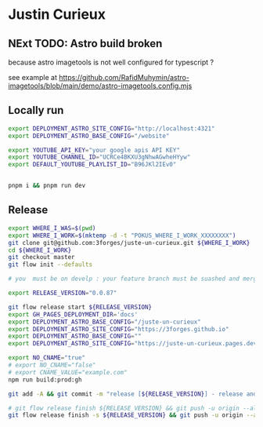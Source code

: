 # Justin Curieux

## NExt TODO: Astro build broken

because astro imagetools is not well configured for typescript ?

see example at https://github.com/RafidMuhymin/astro-imagetools/blob/main/demo/astro-imagetools.config.mjs

## Locally run

```bash
export DEPLOYMENT_ASTRO_SITE_CONFIG="http://localhost:4321"
export DEPLOYMENT_ASTRO_BASE_CONFIG="/website"

export YOUTUBE_API_KEY="your google apis API KEY"
export YOUTUBE_CHANNEL_ID="UCRCe4BKXU3gNhwAGwheHYyw"
export DEFAULT_YOUTUBE_PLAYLIST_ID="B96JKl2IEv0"


pnpm i && pnpm run dev
```

## Release

```bash
export WHERE_I_WAS=$(pwd)
export WHERE_I_WORK=$(mktemp -d -t "POKUS_WHERE_I_WORK_XXXXXXXX")
git clone git@github.com:3forges/juste-un-curieux.git ${WHERE_I_WORK}
cd ${WHERE_I_WORK}
git checkout master
git flow init --defaults

# you  must be on develp : your feature branch must be suashed and merged

export RELEASE_VERSION="0.0.87"

git flow release start ${RELEASE_VERSION}
export GH_PAGES_DEPLOYMENT_DIR='docs'
export DEPLOYMENT_ASTRO_BASE_CONFIG="/juste-un-curieux"
export DEPLOYMENT_ASTRO_SITE_CONFIG="https://3forges.github.io"
export DEPLOYMENT_ASTRO_BASE_CONFIG=""
export DEPLOYMENT_ASTRO_SITE_CONFIG="https://juste-un-curieux.pages.dev"

export NO_CNAME="true"
# export NO_CNAME="false"
# export CNAME_VALUE="example.com"
npm run build:prod:gh

git add -A && git commit -m "release [${RELEASE_VERSION}] - release and deployment" && git push -u origin HEAD

# git flow release finish ${RELEASE_VERSION} && git push -u origin --all  && git push -u origin --tags
git flow release finish -s ${RELEASE_VERSION} && git push -u origin --all  && git push -u origin --tags
```

<!-- 
# Astro Landing Page

[![Built with Astro](https://astro.badg.es/v1/built-with-astro.svg)](https://astro.build)

> An Astro + Tailwind CSS example/template for landing pages.

![Screenshots of Astro Landing Page](screenshots.jpg)

## Features

- 💨 Tailwind CSS for styling
- 🎨 Themeable
  - CSS variables are defined in `src/styles/theme.css` and mapped to Tailwind classes (`tailwind.config.cjs`)
- 🌙 Dark mode
- 📱 Responsive (layout, images, typography)
- ♿ Accessible (as measured by https://web.dev/measure/)
- 🔎 SEO-enabled (as measured by https://web.dev/measure/)
- 🔗 Open Graph tags for social media sharing
- 💅 [Prettier](https://prettier.io/) setup for both [Astro](https://github.com/withastro/prettier-plugin-astro) and [Tailwind](https://github.com/tailwindlabs/prettier-plugin-tailwindcss)

## Commands

| Command                | Action                                            |
| :--------------------- | :------------------------------------------------ |
| `npm install`          | Install dependencies                              |
| `npm run dev`          | Start local dev server at `localhost:3000`        |
| `npm run build`        | Build your production site to `./dist/`           |
| `npm run preview`      | Preview your build locally, before deploying      |
| `npm run astro ...`    | Run CLI commands like `astro add`, `astro check`  |
| `npm run astro --help` | Get help using the Astro CLI                      |
| `npm run format`       | Format code with [Prettier](https://prettier.io/) |
| `npm run clean`        | Remove `node_modules` and build output            |

## Credits

- astronaut image
  - source: https://github.com/withastro/astro-og-image; note: this repo is not available anymore
- moon image
  - source: https://unsplash.com/@nasa
- other than that, a lot of material (showcase data, copy) was taken from official Astro sources, in particular https://astro.build/blog/introducing-astro/ and https://github.com/withastro/astro.build

-->